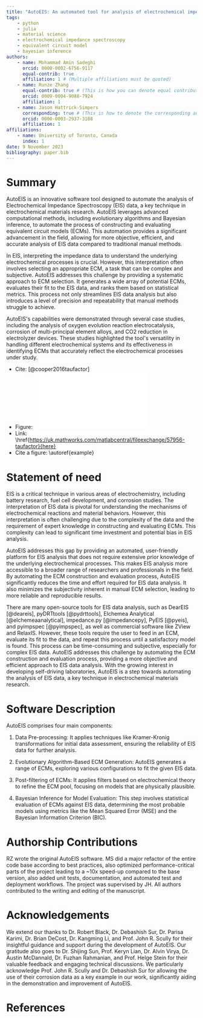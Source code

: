 ```yaml
---
title: "AutoEIS: An automated tool for analysis of electrochemical impedance spectroscopy using evolutionary algorithms and Bayesian inference"
tags:
    - python
    - julia
    - material science
    - electrochemical impedance spectroscopy
    - equivalent circuit model
    - bayesian inference
authors:
    - name: Mohammad Amin Sadeghi
      orcid: 0000-0002-6756-9117
      equal-contrib: true
      affiliation: 1 # (Multiple affiliations must be quoted)
    - name: Runze Zhang
      equal-contrib: true # (This is how you can denote equal contributions between multiple authors)
      orcid: 0009-0004-9088-7924
      affiliation: 1
    - name: Jason Hattrick-Simpers
      corresponding: true # (This is how to denote the corresponding author)
      orcid: 0000-0003-2937-3188
      affiliation: 1
affiliations:
    - name: University of Toronto, Canada
      index: 1
date: 9 November 2023
bibliography: paper.bib
---
```

# Summary

AutoEIS is an innovative software tool designed to automate the analysis of Electrochemical Impedance Spectroscopy (EIS) data, a key technique in electrochemical materials research. AutoEIS leverages advanced computational methods, including evolutionary algorithms and Bayesian inference, to automate the process of constructing and evaluating equivalent circuit models (ECMs). This automation provides a significant advancement in the field, allowing for more objective, efficient, and accurate analysis of EIS data compared to traditional manual methods.

In EIS, interpreting the impedance data to understand the underlying electrochemical processes is crucial. However, this interpretation often involves selecting an appropriate ECM, a task that can be complex and subjective. AutoEIS addresses this challenge by providing a systematic approach to ECM selection. It generates a wide array of potential ECMs, evaluates their fit to the EIS data, and ranks them based on statistical metrics. This process not only streamlines EIS data analysis but also introduces a level of precision and repeatability that manual methods struggle to achieve.

AutoEIS's capabilities were demonstrated through several case studies, including the analysis of oxygen evolution reaction electrocatalysis, corrosion of multi-principal element alloys, and CO2 reduction in electrolyzer devices. These studies highlighted the tool's versatility in handling different electrochemical systems and its effectiveness in identifying ECMs that accurately reflect the electrochemical processes under study.

- Cite: [@cooper2016taufactor]
- Figure: ![Caption with a \href{https://google.com}{link} and citation [@zhang2023].\label{example}](example.pdf)
- Link: \href{https://uk.mathworks.com/matlabcentral/fileexchange/57956-taufactor}{here}
- Cite a figure: \autoref{example}

# Statement of need

EIS is a critical technique in various areas of electrochemistry, including battery research, fuel cell development, and corrosion studies. The interpretation of EIS data is pivotal for understanding the mechanisms of electrochemical reactions and material behaviors. However, this interpretation is often challenging due to the complexity of the data and the requirement of expert knowledge in constructing and evaluating ECMs. This complexity can lead to significant time investment and potential bias in EIS analysis.

AutoEIS addresses this gap by providing an automated, user-friendly platform for EIS analysis that does not require extensive prior knowledge of the underlying electrochemical processes. This makes EIS analysis more accessible to a broader range of researchers and professionals in the field. By automating the ECM construction and evaluation process, AutoEIS significantly reduces the time and effort required for EIS data analysis. It also minimizes the subjectivity inherent in manual ECM selection, leading to more reliable and reproducible results.

There are many open-source tools for EIS data analysis, such as DearEIS [@deareis], pyDRTtools [@pydrttools], Elchemea Analytical [@elchemeaanalytical], impedance.py [@impedancepy], PyEIS [@pyeis], and pyimpspec [@pyimpspec], as well as commercial software like ZView and RelaxIS. However, these tools require the user to feed in an ECM, evaluate its fit to the data, and repeat this process until a satisfactory model is found. This process can be time-consuming and subjective, especially for complex EIS data. AutoEIS addresses this challenge by automating the ECM construction and evaluation process, providing a more objective and efficient approach to EIS data analysis. With the growing interest in developing self-driving laboratories, AutoEIS is a step towards automating the analysis of EIS data, a key technique in electrochemical materials research.

# Software Description

AutoEIS comprises four main components:

1. Data Pre-processing: It applies techniques like Kramer-Kronig transformations for initial data assessment, ensuring the reliability of EIS data for further analysis.

2. Evolutionary Algorithm-Based ECM Generation: AutoEIS generates a range of ECMs, exploring various configurations to fit the given EIS data.

3. Post-filtering of ECMs: It applies filters based on electrochemical theory to refine the ECM pool, focusing on models that are physically plausible.

4. Bayesian Inference for Model Evaluation: This step involves statistical evaluation of ECMs against EIS data, determining the most probable models using metrics like the Mean Squared Error (MSE) and the Bayesian Information Criterion (BIC).

# Authorship Contributions

RZ wrote the original AutoEIS software. MS did a major refactor of the entire code base according to best practices, also optimized performance-critical parts of the project leading to a ~10x speed-up compared to the base version, also added unit tests, documentation, and automated test and deployment workflows. The project was supervised by JH. All authors contributed to the writing and editing of the manuscript.

# Acknowledgements

We extend our thanks to Dr. Robert Black, Dr. Debashish Sur, Dr. Parisa Karimi, Dr. Brian DeCost, Dr. Kangming Li, and Prof. John R. Scully for their insightful guidance and support during the development of AutoEIS. Our gratitude also goes to Dr. Shijing Sun, Prof. Keryn Lian, Dr. Alvin Virya, Dr. Austin McDannald, Dr. Fuzhan Rahmanian, and Prof. Helge Stein for their valuable feedback and engaging technical discussions. We particularly acknowledge Prof. John R. Scully and Dr. Debashish Sur for allowing the use of their corrosion data as a key example in our work, significantly aiding in the demonstration and improvement of AutoEIS.

# References
